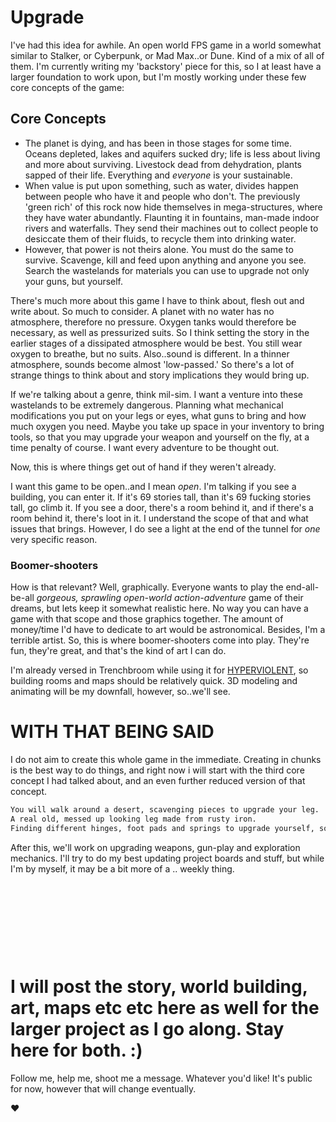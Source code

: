# Upgrade

I've had this idea for awhile. An open world FPS game in a world somewhat similar to Stalker, or Cyberpunk, or Mad Max..or Dune. Kind of a mix of all of them. I'm currently writing my 'backstory' piece for this, so I at least have a larger foundation to work upon, but I'm mostly working under these few core concepts of the game:

## Core Concepts
- The planet is dying, and has been in those stages for some time. Oceans depleted, lakes and aquifers sucked dry; life is less about living and more about surviving. Livestock dead from dehydration, plants sapped of their life. Everything and *everyone* is your sustainable.
- When value is put upon something, such as water, divides happen between people who have it and people who don't. The previously 'green rich' of this rock now hide themselves in mega-structures, where they have water abundantly. Flaunting it in fountains, man-made indoor rivers and waterfalls. They send their machines out to collect people to desiccate them of their fluids, to recycle them into drinking water.
- However, that power is not theirs alone. You must do the same to survive. Scavenge, kill and feed upon anything and anyone you see. Search the wastelands for materials you can use to upgrade not only your guns, but yourself. 

There's much more about this game I have to think about, flesh out and write about. So much to consider. A planet with no water has no atmosphere, therefore no pressure. Oxygen tanks would therefore be necessary, as well as pressurized suits. So I think setting the story in the earlier stages of a dissipated atmosphere would be best. You still wear oxygen to breathe, but no suits. Also..sound is different. In a thinner atmosphere, sounds become almost 'low-passed.' So there's a lot of strange things to think about and story implications they would bring up.

If we're talking about a genre, think mil-sim. I want a venture into these wastelands to be extremely dangerous. Planning what mechanical modifications you put on your legs or eyes, what guns to bring and how much oxygen you need. Maybe you take up space in your inventory to bring tools, so that you may upgrade your weapon and yourself on the fly, at a time penalty of course. I want every adventure to be thought out. 

Now, this is where things get out of hand if they weren't already.

I want this game to be open..and I mean *open*. I'm talking if you see a building, you can enter it. If it's 69 stories tall, than it's 69 fucking stories tall, go climb it. If you see a door, there's a room behind it, and if there's a room behind it, there's loot in it. I understand the scope of that and what issues that brings. However, I do see a light at the end of the tunnel for *one* very specific reason.

### Boomer-shooters

How is that relevant? Well, graphically. Everyone wants to play the end-all-be-all *gorgeous, sprawling open-world action-adventure* game of their dreams, but lets keep it somewhat realistic here. No way you can have a game with that scope and those graphics together. The amount of money/time I'd have to dedicate to art would be astronomical. Besides, I'm a terrible artist. So, this is where boomer-shooters come into play. They're fun, they're great, and that's the kind of art I can do.

I'm already versed in Trenchbroom while using it for [HYPERVIOLENT](https://store.steampowered.com/app/1409200/HYPERVIOLENT/), so building rooms and maps should be relatively quick. 3D modeling and animating will be my downfall, however, so..we'll see. 


# WITH THAT BEING SAID

I do not aim to create this whole game in the immediate. Creating in chunks is the best way to do things, and right now i will start with the third core concept I had talked about, and an even further reduced version of that concept.

```sh
You will walk around a desert, scavenging pieces to upgrade your leg. 
A real old, messed up looking leg made from rusty iron. 
Finding different hinges, foot pads and springs to upgrade yourself, so that you may go out and find more. 
```

After this, we'll work on upgrading weapons, gun-play and exploration mechanics. I'll try to do my best updating project boards and stuff, but while I'm by myself, it may be a bit more of a .. weekly thing. 

<p>&nbsp;</p>
<p>&nbsp;</p>
<p>&nbsp;</p>
<p>&nbsp;</p>

 
# I will post the story, world building, art, maps etc etc here as well for the larger project as I go along. Stay here for both. :)

Follow me, help me, shoot me a message. Whatever you'd like! It's public for now, however that will change eventually. 

❤
